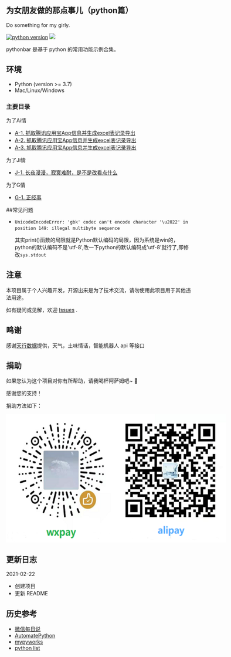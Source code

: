 
## 为女朋友做的那点事儿（python篇）
Do something for my girly.

[![python version](https://img.shields.io/badge/python-v3.7-blue.svg)](http://python.org/)
![](https://img.shields.io/badge/Window-green.svg)

pythonbar 是基于 python 的常用功能示例合集。

## 环境

- Python (version >= 3.7)
- Mac/Linux/Windows

### 主要目录

为了Ai情

- [A-1. 抓取腾讯应用宝App信息并生成excel表记录导出](./A-1.appstore/)
- [A-2. 抓取腾讯应用宝App信息并生成excel表记录导出](./A-1.appstore/)
- [A-3. 抓取腾讯应用宝App信息并生成excel表记录导出](./A-1.appstore/)

为了Ji情

- [J-1. 长夜漫漫，寂寞难耐，是不是改看点什么](./J-1.figure/)

为了G情

- [G-1. 正经事](./G-1.analysis/)


##常见问题
- ```UnicodeEncodeError: 'gbk' codec can't encode character '\u2022' in position 149: illegal multibyte sequence```

    其实print()函数的局限就是Python默认编码的局限，因为系统是win的，python的默认编码不是'utf-8',改一下python的默认编码成'utf-8'就行了,即修改```sys.stdout```

## 注意

本项目属于个人兴趣开发，开源出来是为了技术交流，请勿使用此项目用于其他违法用途。

如有疑问或见解，欢迎 [Issues](https://github.com/sanplit/pythonbar/issues) .

## 鸣谢

感谢[天行数据](https://www.tianapi.com/)提供，天气，土味情话，智能机器人 api 等接口

## 捐助

如果您认为这个项目对你有所帮助，请我喝杯阿萨姆吧~  🎉

感谢您的支持！

捐助方法如下：

<div style="display: flex;justify-content: flex-start">
<img width="300" height="350" src="./static/imgs/wxpay2.png" />
<img width="300" height="350" src="./static/imgs/alipay.png" />
</div>

## 更新日志

2021-02-22

- 创建项目
- 更新 README

## 历史参考

- [微信每日说](https://github.com/gengchen528/wechatBot/)
- [AutomatePython](https://github.com/chenguohui/AutomatePython/)
- [mypyworks](https://github.com/jayaston/mypyworks/)
- [python list](https://github.com/sanplit/python/)
